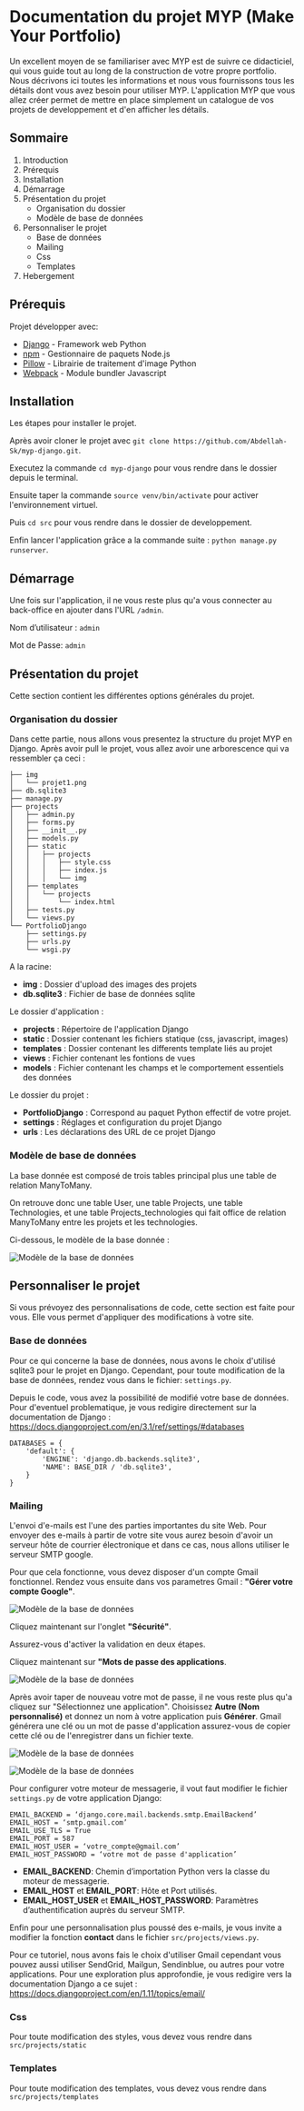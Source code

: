 # Documentation du projet MYP (Make Your Portfolio)

Un excellent moyen de se familiariser avec MYP est de suivre ce didacticiel, qui vous guide tout au long de la construction de votre propre portfolio. Nous décrivons ici toutes les informations et nous vous fournissons tous les détails dont vous avez besoin pour utiliser MYP. L'application MYP que vous allez créer permet de mettre en place simplement un catalogue de vos projets de developpement et d'en afficher les détails.

## Sommaire

1. Introduction
2. Prérequis 
3. Installation
4. Démarrage 
6. Présentation du projet
    * Organisation du dossier
    * Modèle de base de données
7. Personnaliser le projet
    * Base de données
    * Mailing
    * Css
    * Templates
8. Hebergement

## Prérequis


Projet développer avec:

* [Django](https://www.djangoproject.com/) - Framework web Python
* [npm](https://www.npmjs.com/) - Gestionnaire de paquets Node.js
* [Pillow](https://pillow.readthedocs.io/en/stable/) - Librairie de traitement d'image Python
* [Webpack](https://webpack.js.org/) - Module bundler Javascript


## Installation


Les étapes pour installer le projet.

Après avoir cloner le projet avec ``git clone https://github.com/Abdellah-Sk/myp-django.git``.

Executez la commande ``cd myp-django`` pour vous rendre dans le dossier depuis le terminal.

Ensuite taper la commande ``source venv/bin/activate`` pour activer l'environnement virtuel.

Puis ``cd src`` pour vous rendre dans le dossier de developpement.

Enfin lancer l'application grâce a la commande suite : ``python manage.py runserver``.


## Démarrage


Une fois sur l'application, il ne vous reste plus qu'a vous connecter au back-office en ajouter dans l'URL ``/admin``.

Nom d’utilisateur :  ``admin``

Mot de Passe: ``admin`` 


## Présentation du projet

Cette section contient les différentes options générales du projet.

### Organisation du dossier

Dans cette partie, nous allons vous presentez la structure du projet MYP en Django.
Après avoir pull le projet, vous allez avoir une arborescence qui va ressembler ça ceci :

```
├── img
│   └── projet1.png
├── db.sqlite3
├── manage.py
├── projects
│   ├── admin.py
│   ├── forms.py
│   ├── __init__.py
│   ├── models.py
│   ├── static
│   │   ├── projects
│   │   │   ├── style.css
│   │   │   ├── index.js
│   │   │   └── img
│   ├── templates
│   │   └── projects
│   │       └── index.html
│   ├── tests.py
│   └── views.py
└── PortfolioDjango
    ├── settings.py
    ├── urls.py
    └── wsgi.py
```

A la racine:
* __img__ : Dossier d'upload des images des projets
* __db.sqlite3__ : Fichier de base de données sqlite

Le dossier d'application :
* __projects__ : Répertoire de l'application Django
* __static__ : Dossier contenant les fichiers statique (css, javascript, images)
* __templates__ : Dossier contenant les differents template liés au projet
* __views__ : Fichier contenant les fontions de vues
* __models__ : Fichier contenant les champs et le comportement essentiels des données

Le dossier du projet :
* __PortfolioDjango__ : Correspond au paquet Python effectif de votre projet.
* __settings__ : Réglages et configuration du projet Django
* __urls__ : Les déclarations des URL de ce projet Django


### Modèle de base de données

La base donnée est composé de trois tables principal plus une table de relation ManyToMany.

On retrouve donc une table User, une table Projects, une table Technologies, et une table Projects_technologies qui fait office de relation ManyToMany entre les projets et les technologies.

Ci-dessous, le modèle de la base donnée :

![Modèle de la base de données](assets/images/db_model.png)

## Personnaliser le projet

Si vous prévoyez des personnalisations de code, cette section est faite pour vous. Elle vous permet d'appliquer des modifications à votre site.

### Base de données

Pour ce qui concerne la base de données, nous avons le choix d'utilisé sqlite3 pour le projet en Django. Cependant, pour toute modification de la base de données, rendez vous dans le fichier: ```settings.py```.

Depuis le code, vous avez la possibilité de modifié votre base de données. Pour d'eventuel problematique, je vous redigire directement sur la documentation de Django : https://docs.djangoproject.com/en/3.1/ref/settings/#databases


```
DATABASES = {
    'default': {
        'ENGINE': 'django.db.backends.sqlite3',
        'NAME': BASE_DIR / 'db.sqlite3',
    }
}
```

### Mailing

L'envoi d'e-mails est l'une des parties importantes du site Web. Pour envoyer des e-mails à partir de votre site vous aurez besoin d'avoir un serveur hôte de courrier électronique et dans ce cas, nous allons utiliser le serveur SMTP google.

Pour que cela fonctionne, vous devez disposer d'un compte Gmail fonctionnel. Rendez vous ensuite dans vos parametres Gmail : __"Gérer votre compte Google"__. 

![Modèle de la base de données](assets/images/gmail_config.png)

Cliquez maintenant sur l'onglet __"Sécurité"__. 

Assurez-vous d'activer la validation en deux étapes. 

Cliquez maintenant sur __"Mots de passe des applications__. 

![Modèle de la base de données](assets/images/gmail_secure.png)

Après avoir taper de nouveau votre mot de passe, il ne vous reste plus qu'a cliquez sur "Sélectionnez une application". Choisissez __Autre (Nom personnalisé)__ et donnez un nom à votre application puis __Générer__. Gmail générera une clé ou un mot de passe d'application assurez-vous de copier cette clé ou de l'enregistrer dans un fichier texte.

![Modèle de la base de données](assets/images/gmail_app.png)

![Modèle de la base de données](assets/images/gmail_code.png)

Pour configurer votre moteur de messagerie, il vout faut modifier le fichier ```settings.py``` de votre application Django:

```
EMAIL_BACKEND = ‘django.core.mail.backends.smtp.EmailBackend’
EMAIL_HOST = ‘smtp.gmail.com’
EMAIL_USE_TLS = True
EMAIL_PORT = 587
EMAIL_HOST_USER = ‘votre_compte@gmail.com’
EMAIL_HOST_PASSWORD = ‘votre mot de passe d'application’
```

* __EMAIL_BACKEND__: Chemin d’importation Python vers la classe du moteur de messagerie.
* __EMAIL_HOST__ et __EMAIL_PORT__: Hôte et Port utilisés.
* __EMAIL_HOST_USER__ et __EMAIL_HOST_PASSWORD__: Paramètres d’authentification auprès du serveur SMTP.

Enfin pour une personnalisation plus poussé des e-mails, je vous invite a modifier la fonction __contact__ dans le fichier ```src/projects/views.py```.

Pour ce tutoriel, nous avons fais le choix d'utiliser Gmail cependant vous pouvez aussi utiliser SendGrid, Mailgun, Sendinblue, ou autres pour votre applications. Pour une exploration plus approfondie, je vous redigire vers la documentation Django a ce sujet : https://docs.djangoproject.com/en/1.11/topics/email/



### Css

Pour toute modification des styles, vous devez vous rendre dans ```src/projects/static```

### Templates

Pour toute modification des templates, vous devez vous rendre dans ```src/projects/templates```